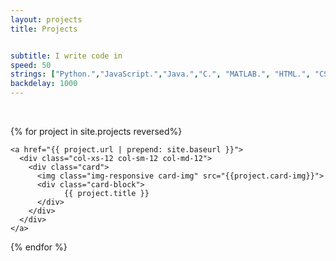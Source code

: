 ```yaml
---
layout: projects
title: Projects


subtitle: I write code in
speed: 50
strings: ["Python.","JavaScript.","Java.","C.", "MATLAB.", "HTML.", "CSS.",]
backdelay: 1000
---
```


 <br>
<div>
  
  {% for project in site.projects reversed%}
    
    <a href="{{ project.url | prepend: site.baseurl }}">
      <div class="col-xs-12 col-sm-12 col-md-12">
        <div class="card">
          <img class="img-responsive card-img" src="{{project.card-img}}">
          <div class="card-block">
                {{ project.title }}
          </div>
        </div>
      </div>
    </a>

  {% endfor %}

</div>